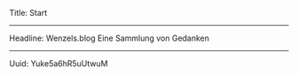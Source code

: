 Title: Start

----

Headline: Wenzels.blog
Eine Sammlung von Gedanken

----

Uuid: Yuke5a6hR5uUtwuM
